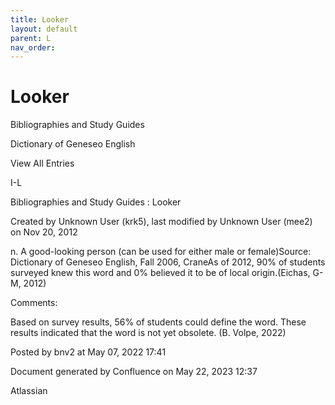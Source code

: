 ```yaml
---
title: Looker
layout: default
parent: L
nav_order:
---
```


# Looker

Bibliographies and Study Guides

Dictionary of Geneseo English

View All Entries

I-L

Bibliographies and Study Guides : Looker

Created by  Unknown User (krk5), last modified by  Unknown User (mee2) on Nov 20, 2012

n. A good-looking person (can be used for either male or female)Source: Dictionary of Geneseo English, Fall 2006, CraneAs of 2012, 90% of students surveyed knew this word and 0% believed it to be of local origin.(Eichas, G-M, 2012) 

Comments:

Based on survey results, 56% of students could define the word. These results indicated that the word is not yet obsolete. (B. Volpe, 2022)

Posted by bnv2 at May 07, 2022 17:41

Document generated by Confluence on May 22, 2023 12:37

Atlassian
